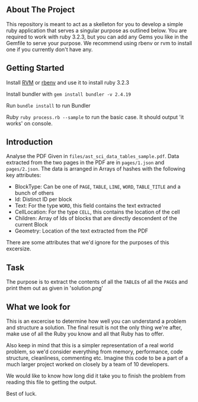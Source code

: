 ## About The Project

This repository is meant to act as a skelleton for you to develop a simple ruby application that serves a singular purpose as outlined below. You are required to work with ruby 3.2.3, but you can add any Gems you like in the Gemfile to serve your purpose. We recommend using rbenv or rvm to install one if you currently don't have any.


## Getting Started
Install [RVM](https://rvm.io/rvm/install) or [rbenv](https://github.com/rbenv/rbenv) and use it to install ruby 3.2.3

Install bundler with `gem install bundler -v 2.4.19`

Run `bundle install` to run Bundler

Ruby `ruby process.rb --sample` to run the basic case. It should output 'it works' on console.


## Introduction

Analyse the PDF Given in `files/ast_sci_data_tables_sample.pdf`. Data extracted from the two pages in the PDF are in `pages/1.json` and `pages/2.json`. The data is
arranged in Arrays of hashes with the following key attributes:

  * BlockType: Can be one of `PAGE`, `TABLE`, `LINE`, `WORD`, `TABLE_TITLE` and a bunch of others
  * Id: Distinct ID per block
  * Text: For the type `WORD`, this field contains the text extracted
  * CellLocation: For the type `CELL`, this contains the location of the cell
  * Children: Array of Ids of blocks that are directly descendent of the current Block
  * Geometry: Location of the text extracted from the PDF

There are some attributes that we'd ignore for the purposes of this excersize.


## Task

The purpose is to extract the contents of all the `TABLE`s of all the `PAGE`s and print them out as given in 'solution.png'

## What we look for

This is an excercise to determine how well you can understand a problem and structure a solution. The final result is not the only thing we're after, make use of all the Ruby you know and all that Ruby has to offer.

Also keep in mind that this is a simpler representation of a real world problem, so we'd consider everything from memory, performance, code structure, cleanliness, commenting etc. Imagine this code to be a part of a much larger project worked on closely by a team of 10 developers.

We would like to know how long did it take you to finish the problem from reading this file to getting the output.

Best of luck.



